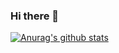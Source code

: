 ### Hi there 👋
[![Anurag's github stats](https://github-readme-stats.vercel.app/api?username=myintelex&show_icons=true&theme=radical)](https://github.com/anuraghazra/github-readme-stats)


<!--
**myintelex/myintelex** is a ✨ _special_ ✨ repository because its `README.md` (this file) appears on your GitHub profile.

Here are some ideas to get you started:

- 🔭 I’m currently working on ...
- 🌱 I’m currently learning ...
- 👯 I’m looking to collaborate on ...
- 🤔 I’m looking for help with ...
- 💬 Ask me about ...
- 📫 How to reach me: ...
- 😄 Pronouns: ...
- ⚡ Fun fact: ...
-->
